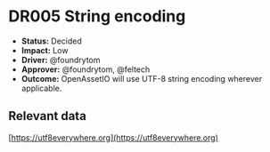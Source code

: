 # DR005 String encoding

- **Status:** Decided
- **Impact:** Low
- **Driver:** @foundrytom
- **Approver:** @foundrytom, @feltech
- **Outcome:** OpenAssetIO will use UTF-8 string encoding wherever applicable.

## Relevant data

[https://utf8everywhere.org](https://utf8everywhere.org)

